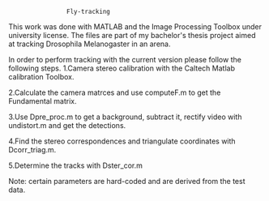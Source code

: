 
					Fly-tracking

This work was done with MATLAB and the Image Processing Toolbox under university license.
The files are part of my bachelor's thesis project aimed at tracking Drosophila Melanogaster in an arena.


In order to perform tracking with the current version please follow the following steps.
1.Camera stereo calibration with the Caltech Matlab calibration Toolbox.

2.Calculate the camera matrces and use computeF.m to get the Fundamental matrix.

3.Use Dpre_proc.m to get a background, subtract it, rectify video with undistort.m and get the detections.

4.Find the stereo correspondences and triangulate coordinates with Dcorr_triag.m.

5.Determine the tracks with Dster_cor.m

Note: certain parameters are hard-coded and are derived from the test data.